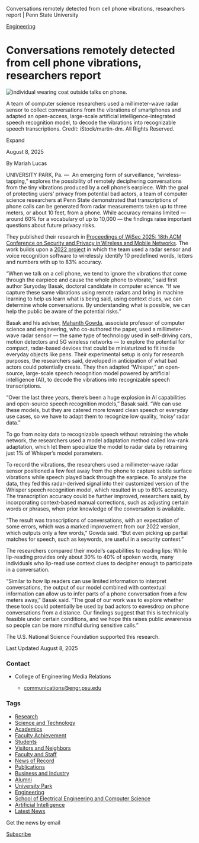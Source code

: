Conversations remotely detected from cell phone vibrations, researchers report | Penn State University

[Engineering](/news/engineering)

# Conversations remotely detected from cell phone vibrations, researchers report

![individual wearing coat outside talks on phone. ](https://psu-gatsby-files-prod.s3.amazonaws.com/s3fs-public/styles/4_3_1500w/public/2025/08/250384-psn-tappaper_0.jpg?h=19ad3fdd&itok=8fnh8D3L)

A team of computer science researchers used a millimeter-wave radar sensor to collect conversations from the vibrations of smartphones and adapted an open-access, large-scale artificial intelligence-integrated speech recognition model, to decode the vibrations into recognizable speech transcriptions. Credit: iStock/martin-dm. All Rights Reserved.

Expand

August 8, 2025

By Mariah Lucas

UNIVERSITY PARK, Pa. —  An emerging form of surveillance, “wireless-tapping,” explores the possibility of remotely deciphering conversations from the tiny vibrations produced by a cell phone’s earpiece. With the goal of protecting users’ privacy from potential bad actors, a team of computer science researchers at Penn State demonstrated that transcriptions of phone calls can be generated from radar measurements taken up to three meters, or about 10 feet, from a phone. While accuracy remains limited — around 60% for a vocabulary of up to 10,000 — the findings raise important questions about future privacy risks. 

They published their research in [Proceedings of WiSec 2025: 18th ACM Conference on Security and Privacy in Wireless and Mobile Networks](https://dl.acm.org/doi/abs/10.1145/3734477.3734708). The work builds upon a [2022 project](https://news.engr.psu.edu/2022/gowda-mahanth-mobile-vibrations-eavesdrop-remotely.aspx) in which the team used a radar sensor and voice recognition software to wirelessly identify 10 predefined words, letters and numbers with up to 83% accuracy. 

“When we talk on a cell phone, we tend to ignore the vibrations that come through the earpiece and cause the whole phone to vibrate,” said first author Suryoday Basak, doctoral candidate in computer science. “If we capture these same vibrations using remote radars and bring in machine learning to help us learn what is being said, using context clues, we can determine whole conversations. By understanding what is possible, we can help the public be aware of the potential risks.” 

Basak and his adviser, [Mahanth Gowda](https://www.eecs.psu.edu/departments/directory-detail-g.aspx?q=mkg31), associate professor of computer science and engineering, who co-authored the paper, used a millimeter-wave radar sensor — the same type of technology used in self-driving cars, motion detectors and 5G wireless networks — to explore the potential for compact, radar-based devices that could be miniaturized to fit inside everyday objects like pens. Their experimental setup is only for research purposes, the researchers said, developed in anticipation of what bad actors could potentially create. They then adapted “Whisper,” an open-source, large-scale speech recognition model powered by artificial intelligence (AI), to decode the vibrations into recognizable speech transcriptions.   

“Over the last three years, there’s been a huge explosion in AI capabilities and open-source speech recognition models,” Basak said. “We can use these models, but they are catered more toward clean speech or everyday use cases, so we have to adapt them to recognize low quality, ‘noisy’ radar data.”

To go from noisy data to recognizable speech without retraining the whole network, the researchers used a model adaptation method called low-rank adaptation, which let them specialize the model to radar data by retraining just 1% of Whisper’s model parameters.  

To record the vibrations, the researchers used a millimeter-wave radar sensor positioned a few feet away from the phone to capture subtle surface vibrations while speech played back through the earpiece. To analyze the data, they fed this radar-derived signal into their customized version of the Whisper speech recognition model, which resulted in up to 60% accuracy. The transcription accuracy could be further improved, researchers said, by incorporating context-based manual corrections, such as adjusting certain words or phrases, when prior knowledge of the conversation is available. 

“The result was transcriptions of conversations, with an expectation of some errors, which was a marked improvement from our 2022 version, which outputs only a few words,” Gowda said. “But even picking up partial matches for speech, such as keywords, are useful in a security context.”  

The researchers compared their model’s capabilities to reading lips: While lip-reading provides only about 30% to 40% of spoken words, many individuals who lip-read use context clues to decipher enough to participate in a conversation.  

“Similar to how lip readers can use limited information to interpret conversations, the output of our model combined with contextual information can allow us to infer parts of a phone conversation from a few meters away,” Basak said. “The goal of our work was to explore whether these tools could potentially be used by bad actors to eavesdrop on phone conversations from a distance. Our findings suggest that this is technically feasible under certain conditions, and we hope this raises public awareness so people can be more mindful during sensitive calls.” 

The U.S. National Science Foundation supported this research.  

Last Updated August 8, 2025

### Contact

*   College of Engineering Media Relations
    
    *   [communications@engr.psu.edu](mailto:communications@engr.psu.edu)
    

### Tags

*   [Research](/news/research)
*   [Science and Technology](/news/research/science-and-technology)
*   [Academics](/news/academics)
*   [Faculty Achievement](/news/academics/faculty-achievement)
*   [Students](/news/students)
*   [Visitors and Neighbors](/news/visitors-and-neighbors)
*   [Faculty and Staff](/news/faculty-and-staff)
*   [News of Record](/news/faculty-and-staff/news-record)
*   [Publications](/news/faculty-and-staff/news-record/publications)
*   [Business and Industry](/news/business-and-industry)
*   [Alumni](/news/alumni)
*   [University Park](/news/university-park)
*   [Engineering](/news/engineering)
*   [School of Electrical Engineering and Computer Science](/news/engineering/school-electrical-engineering-and-computer-science)
*   [Artificial Intelligence](/news/artificial-intelligence)
*   [Latest News](/news/latest-news)

Get the news by email

[Subscribe](https://headlines.psu.edu/)